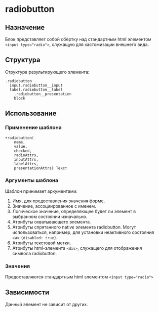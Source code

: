# radiobutton

## Назначение

Блок представляет собой обёртку над стандартным html элементом `<input type="radio">`, служащую для кастомизации внешнего вида.

## Структура

Структура результирующего элемента:

    .radiobutton
      input.radiobutton__input
      label.radiobutton__label
        .radiobutton__presentation
        block

## Использование

### Применение шаблона

    +radiobutton(
        name,
        value,
        checked, 
        radioAttrs, 
        inputAttrs, 
        labelAttrs,
        presentationAttrs) Текст

### Аргументы шаблона

Шаблон принимает аркументами:

1. Имя, для предоставления значения форме.
2. Значение, ассоциированное с именем.
3. Логическое значение, определяющее будет ли элемент в выбранном состоянии изначально.
4. Атрибуты охватывающего элемента.
5. Атрибуты спрятанного native элемента radiobutton. Могут использоваться, например, для установки неактивного состояния как `{disabled: true}`.
6. Атрибуты текстовой метки.
7. Атрибуты html-элемента `<div>`, служащего для отображения символа radiobutton.

### Значения

Предоставляются стандартным html элементом `<input type="radio">`

## Зависимости

Данный элемент не зависит от других.